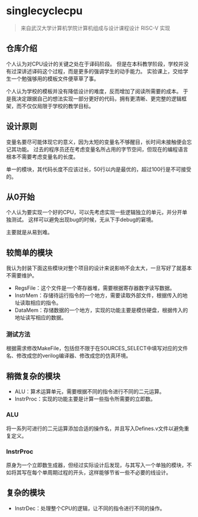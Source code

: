 # singlecyclecpu

> 来自武汉大学计算机学院计算机组成与设计课程设计
> RISC-V 实现

## 仓库介绍

个人认为对CPU设计的关键之处在于译码阶段。
但是在本科教学阶段，学校并没有过深讲述译码这个过程，而是更多的强调学生的动手能力。
实验课上，交给学生一个勉强够用的模板文件便草草了事。

个人认为学校的模板并没有降低设计的难度，反而增加了阅读所需要的成本。
于是我决定跟据自己的想法实现一部分更好的代码，拥有更清晰、更完整的逻辑框架，而不仅仅局限于学校的教学目标。

## 设计原则

变量名要尽可能体现它的意义，因为太短的变量名不够醒目，长时间未接触便会忘记其功能。
过去的程序员还在考虑变量名所占用的字节空间，但现在的编程语言根本不需要考虑变量名的长度。

单一的模块，其代码长度不应该过长，50行以内是最优的，超过100行是不可接受的。

## 从0开始

个人认为要实现一个好的CPU，可以先考虑实现一些逻辑独立的单元，并分开单独测试。
这样可以避免出现bug的时候，无从下手debug的窘境。

主要就是从易到难。

## 较简单的模块

我认为封装下面这些模块对整个项目的设计来说影响不会太大，一旦写好了就基本不需要维护。

-   RegsFile：这个文件是一个寄存器堆，需要根据寄存器数字读写数据。
-   InstrMem：存储待运行指令的一个地方，需要读取外部文件，根据传入的地址读取相应的指令。
-   DataMem：存储数据的一个地方，实现的功能主要是模仿硬盘，根据传入的地址读写相应的数据。

### 测试方法

根据需求修改MakeFile，包括但不限于在SOURCES_SELECT中填写对应的文件名、修改成您的verilog编译器、修改成您的仿真环境。

## 稍微复杂的模块

-   ALU：算术运算单元，需要根据不同的指令进行不同的二元运算。
-   InstrProc：实现的功能主要是计算一些指令所需要的立即数。

### ALU

将一系列可进行的二元运算添加合适的操作名，并且写入Defines.v文件以避免重复定义。

### InstrProc

原身为一个立即数生成器，但经过实际设计后发现，与其写入一个单独的模块，不如将其写在每个单周期过程的开头，这样能够节省一些不必要的线设计。

## 复杂的模块

-   InstrDec：处理整个CPU的逻辑，让不同的指令进行不同的操作。
